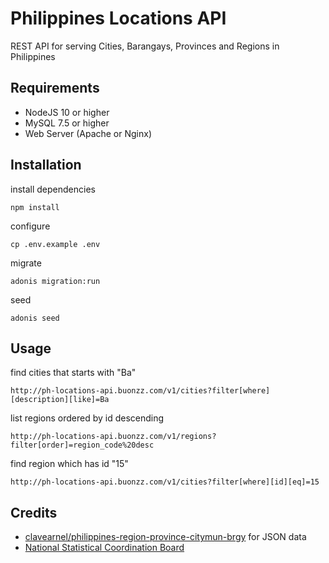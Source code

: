 # Philippines Locations API

REST API for serving Cities, Barangays, Provinces and Regions in Philippines

## Requirements
* NodeJS 10 or higher
* MySQL 7.5 or higher
* Web Server (Apache or Nginx)

## Installation

install dependencies
```
npm install
```

configure
```
cp .env.example .env
```

migrate
```
adonis migration:run
```

seed
```
adonis seed
```


## Usage


find cities that starts with "Ba"
```
http://ph-locations-api.buonzz.com/v1/cities?filter[where][description][like]=Ba

```

list regions ordered by id descending
```
http://ph-locations-api.buonzz.com/v1/regions?filter[order]=region_code%20desc
```

find region which has id "15"
```
http://ph-locations-api.buonzz.com/v1/cities?filter[where][id][eq]=15

```

## Credits

* [clavearnel/philippines-region-province-citymun-brgy](https://github.com/clavearnel/philippines-region-province-citymun-brgy) for JSON data
* [National Statistical Coordination Board](http://www.nscb.gov.ph/)